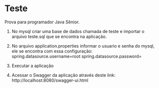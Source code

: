 # Teste
Prova para programador Java Sênior.

1. No mysql criar uma base de dados chamada  de teste e importar o arquivo teste.sql que se encontra na aplicação.

2. No arquivo application.properties informar o usuario e senha do mysql, ele se encontra com essa configuração:
spring.datasource.username=root
spring.datasource.password=

3. Executar a aplicação

4. Acessar o Swagger da aplicação através deste link:
http://localhost:8080/swagger-ui.html

